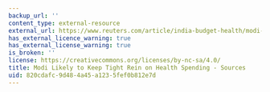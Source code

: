```yaml
---
backup_url: ''
content_type: external-resource
external_url: https://www.reuters.com/article/india-budget-health/modi-likely-to-keep-tight-rein-on-health-spending-sources-idINKBN0LT1D820150225
has_external_licence_warning: true
has_external_license_warning: true
is_broken: ''
license: https://creativecommons.org/licenses/by-nc-sa/4.0/
title: Modi Likely to Keep Tight Rein on Health Spending - Sources
uid: 820cdafc-9d48-4a45-a123-5fef0b812e7d
---
```


